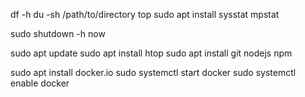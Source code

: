 df -h
du -sh /path/to/directory
top
sudo apt install sysstat
mpstat

sudo shutdown -h now


sudo apt update
sudo apt install htop
sudo apt install git nodejs npm

sudo apt install docker.io
sudo systemctl start docker
sudo systemctl enable docker
